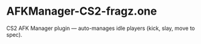# AFKManager-CS2-fragz.one
CS2 AFK Manager plugin — auto-manages idle players (kick, slay, move to spec).
